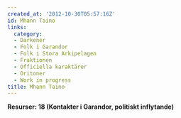```yaml
---
created_at: '2012-10-30T05:57:16Z'
id: Mhann Taino
links:
  category:
  - Darkener
  - Folk i Garandor
  - Folk i Stora Arkipelagen
  - Fraktionen
  - Officiella karaktärer
  - Oritoner
  - Work in progress
title: Mhann Taino
---
```


**Resurser: 18 (Kontakter i Garandor, politiskt inflytande)** 